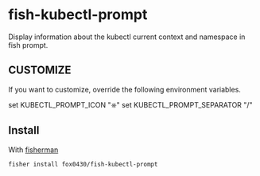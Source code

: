 # fish-kubectl-prompt

Display information about the kubectl current context and namespace in fish prompt.

## CUSTOMIZE

If you want to customize, override the following environment variables.

set KUBECTL_PROMPT_ICON "⎈"
set KUBECTL_PROMPT_SEPARATOR "/"

## Install

With [fisherman]

```
fisher install fox0430/fish-kubectl-prompt
```

[fisherman]: https://github.com/fisherman/fisherman
